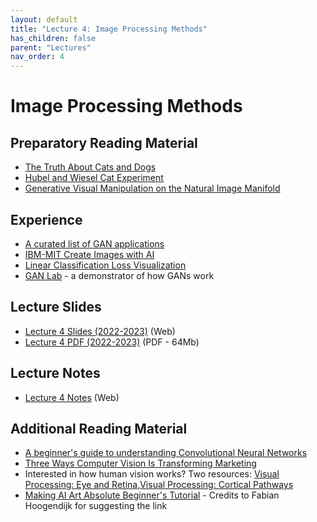 ```yaml
---
layout: default
title: "Lecture 4: Image Processing Methods"
has_children: false
parent: "Lectures"
nav_order: 4
---
```


# Image Processing Methods

## Preparatory Reading Material

- [The Truth About Cats and Dogs](https://www.robots.ox.ac.uk/~vgg/publications/2011/Parkhi11/parkhi11.pdf)
- [Hubel and Wiesel Cat Experiment](https://www.youtube.com/watch?v=IOHayh06LJ4)
- [Generative Visual Manipulation on the Natural Image Manifold](https://www.youtube.com/watch?v=9c4z6YsBGQ0)

## Experience

- [A curated list of GAN applications](https://github.com/nashory/gans-awesome-applications)
- [IBM-MIT Create Images with AI](https://gan-paint-demo.mybluemix.net)
- [Linear Classification Loss Visualization](http://vision.stanford.edu/teaching/cs231n-demos/linear-classify/)
- [GAN Lab](https://poloclub.github.io/ganlab/) - a demonstrator of how GANs work

## Lecture Slides

- [Lecture 4 Slides (2022-2023)]({{site.baseurl}}/assets/presentations/Lecture-4/Lecture4.htm) (Web)
- [Lecture 4 PDF (2022-2023)]({{site.baseurl}}/assets/slides/ML4D-L4-2223.pdf) (PDF - 64Mb)

## Lecture Notes

- [Lecture 4 Notes]({{site.baseurl}}/assets/notes/Lecture-4/Lecture-4) (Web)

## Additional Reading Material

- [A beginner's guide to understanding Convolutional Neural Networks](https://adeshpande3.github.io/A-Beginner%27s-Guide-To-Understanding-Convolutional-Neural-Networks/)
- [Three Ways Computer Vision Is Transforming Marketing](https://www.forbes.com/sites/forbestechcouncil/2020/04/03/three-ways-computer-vision-is-transforming-marketing/?sh=71b3adef214b)
- Interested in how human vision works? Two resources: [Visual Processing: Eye and Retina](https://nba.uth.tmc.edu/neuroscience/m/s2/chapter14.html),[Visual Processing: Cortical Pathways](https://nba.uth.tmc.edu/neuroscience/m/s2/chapter15.html)
- [Making AI Art Absolute Beginner's Tutorial](https://www.youtube.com/watch?v=hlWJHTlk1ME&ab_channel=Neuraldivergent%3AAIGeneratedArt) - Credits to Fabian Hoogendijk for suggesting the link
